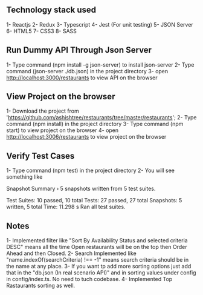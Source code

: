 ## Technology stack used

1- Reactjs
2- Redux
3- Typescript
4- Jest (For unit testing)
5- JSON Server
6- HTML5
7- CSS3
8- SASS

## Run Dummy API Through Json Server

1- Type command (npm install -g json-server) to install json-server
2- Type command (json-server ./db.json) in the project directory
3- open [http://localhost:3000/restaurants](http://localhost:3000/restaurants) to view API on the browser

## View Project on the browser

1- Download the project from 'https://github.com/ashishtree/restaurants/tree/master/restaurants';
2- Type command (npm install) in the project directory
3- Type command (npm start) to view project on the browser
4- open [http://localhost:3006/restaurants](http://localhost:3006/restaurants) to view project on the browser

## Verify Test Cases

1- Type command (npm test) in the project directory
2- You will see something like

Snapshot Summary
› 5 snapshots written from 5 test suites.

Test Suites: 10 passed, 10 total
Tests: 27 passed, 27 total
Snapshots: 5 written, 5 total
Time: 11.298 s
Ran all test suites.

## Notes

1- Implemented filter like "Sort By Availability Status and selected criteria DESC" means all the time Open restaurants will be on the top then Order Ahead
and then Closed.
2- Search Implemented like "name.indexOf(searchCriteria) !== -1" means search criteria should be in the name at any place.
3- If you want tp add more sorting options just add that in the "db.json (In real scenario API)" and in sorting values under config in config/index.ts. No need to tuch codebase.
4- Implemented Top Rastaurants sorting as well.

